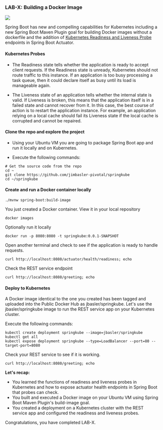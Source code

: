 
### LAB-X: Building a Docker Image

![](./images/lab.png)

Spring Boot has new and compelling capabilities for Kubernetes including 
a new Spring Boot Maven Plugin goal for building Docker images without a dockerfile and the addition of
[Kubernetes Readiness and Liveness Probe](https://kubernetes.io/docs/tasks/configure-pod-container/configure-liveness-readiness-startup-probes/)
endpoints in Spring Boot Actuator.

#### Kubernetes Probes
- The Readiness state tells whether the application is ready to accept client requests. If the Readiness state is 
unready, Kubernetes should not route traffic to this instance. If an application is too busy processing a task queue, 
then it could declare itself as busy until its load is manageable again.

- The Liveness state of an application tells whether the internal state is valid. If Liveness is broken, this means 
that the application itself is in a failed state and cannot recover from it. In this case, the best course of action is 
to restart the application instance. For example, an application relying on a local cache should fail its Liveness 
state if the local cache is corrupted and cannot be repaired.

#### Clone the repo and explore the project
- Using your Ubuntu VM you are going to package Spring Boot app and run it locally and on Kubernetes.

- Execute the following commands:

```
# Get the source code from the repo
cd ~ 
git clone https://github.com/jimbasler-pivotal/springkube  
cd ~/springkube
```




#### Create and run a Docker container locally
```
./mvnw spring-boot:build-image
```

You just created a Docker container. View it in your local repository
```
docker images
```

Optionally run it locally
```
docker run -p 8080:8080 -t springkube:0.0.1-SNAPSHOT
```

Open another terminal and check to see if the application is ready to handle requests.
```
curl http://localhost:8080/actuator/health/readiness; echo
```

Check the REST service endpoint
```
curl http://localhost:8080/greeting; echo
```

#### Deploy to Kubernetes

A Docker image identical to the one you created has been tagged and uploaded into the Public Docker Hub as 
jbasler/springkube. Let's use the jbasler/springkube image to run the REST service app on your Kubernetes cluster.

Execute the following commands:
```
kubectl create deployment springkube --image=jbasler/springkube
kubectl get all
kubectl expose deployment springkube --type=LoadBalancer --port=80 --target-port=8080
```

Check your REST service to see if it is working.
```
curl http://localhost:8080/greeting; echo
```
 
**Let's recap:** 

- You learned the functions of readiness and liveness probes in Kubernetes and how to expose actuator health endpoints 
in Spring Boot that probes can check.
- You built and executed a Docker image on your Ubuntu VM using Spring Boot Maven Plugin's build-image goal.
- You created a deployment on a Kubernetes cluster with the REST service app and configured the readiness and liveness 
probes.

Congratulations, you have completed LAB-X.